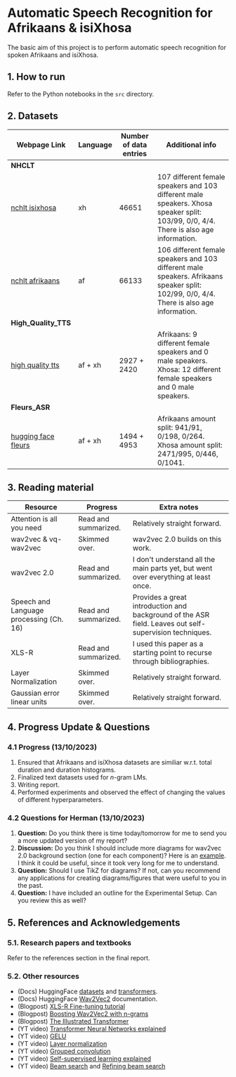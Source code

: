 # Automatic Speech Recognition for Afrikaans & isiXhosa
The basic aim of this project is to perform automatic speech recognition for 
spoken Afrikaans and isiXhosa. 

## 1. How to run
Refer to the Python notebooks in the ``src`` directory.

## 2. Datasets
| Webpage Link | Language | Number of data entries | Additional info |
|--------------|----------|------------------------|-----------------|
|**NHCLT**||||
| [nchlt isixhosa](https://repo.sadilar.org/handle/20.500.12185/279)                 | xh      | 46651       | 107 different female speakers and 103 different male speakers. Xhosa speaker split: 103/99, 0/0, 4/4. There is also age information. |
| [nchlt afrikaans](https://repo.sadilar.org/handle/20.500.12185/280)                | af      | 66133       | 106 different female speakers and 103 different male speakers. Afrikaans speaker split: 102/99, 0/0, 4/4. There is also age information. |
|**High_Quality_TTS**||||
| [high quality tts](https://repo.sadilar.org/handle/20.500.12185/527)               | af + xh | 2927 + 2420 | Afrikaans: 9 different female speakers and 0 male speakers. Xhosa: 12 different female speakers and 0 male speakers. |
|**Fleurs_ASR**||||
| [hugging face fleurs](https://huggingface.co/datasets/google/fleurs)               | af + xh | 1494 + 4953 | Afrikaans amount split: 941/91, 0/198, 0/264. Xhosa amount split: 2471/995, 0/446, 0/1041. |

<!-- ## Datasets I am not using
| Webpage Link | Language | Number of data entries | Additional info |
|--------------|----------|------------------------|-----------------|
|**Lwazi_ASR**||||
| [lwazi isixhosa asr](https://repo.sadilar.org/handle/20.500.12185/460)             | xh      | 6300        | 210 different speakers (30 sentences each): 107 female speakers and 101 male speakers (2 unknown). The examples for each speaker are not very long, and the transcritptions need to be preprocessed in their own way. The spoken sentences are the same for every speaker. There is also age information. Cellphone quality recordings. |
| [lwazi afrikaans asr](https://repo.sadilar.org/handle/20.500.12185/434)            | af      | 6000        | 200 different speakers (30 sentences each): 98 female speakers and 101 male speakers (1 unknown). The examples for each speaker are not very long, and the transcritptions need to be preprocessed in their own way. The spoken sentences are the same for every speaker. There is also age information. Cellphone quality recordings. |
|**African_Speech_Tech**||||
| [african speech tech (xh)](https://repo.sadilar.org/handle/20.500.12185/305)       | xh      | Not sure.   | Struggling with the format of the dataset. The audio files are in ``.alaw`` format and the full sentence transcriptions are not given (they provide ``.TextGrid`` files). |
| [african speech tech (af)](https://repo.sadilar.org/handle/20.500.12185/400)       | af      | Not sure.   | Struggling with the format of the dataset. The audio files are in ``.alaw`` format and the full sentence transcriptions are not given (they provide ``.TextGrid`` files). |
|**Coloured/black Afrikaans**||||
| [coloured afrikaans](https://repo.sadilar.org/handle/20.500.12185/444)             | af      | Not sure.   | Struggling with the format of the dataset. The audio files are in ``.alaw`` format and the full sentence transcriptions are not given (they provide ``.TextGrid`` files). |
| [black afrikaans](https://repo.sadilar.org/handle/20.500.12185/422)                | af      | Not sure.   | Struggling with the format of the dataset. The audio files are in ``.alaw`` format and the full sentence transcriptions are not given (they provide ``.TextGrid`` files). |
|**Multipron corpus**||||
| [multipron corpus](https://repo.sadilar.org/handle/20.500.12185/379)               | af      | ~2500-3000  | Proper names dataset. 7 female speaker and 6 male speakers. | -->

## 3. Reading material
| Resource | Progress | Extra notes |
|-|-|-|
| Attention is all you need | Read and summarized. | Relatively straight forward. | 
| wav2vec & vq-wav2vec | Skimmed over. | wav2vec 2.0 builds on this work.|
| wav2vec 2.0 | Read and summarized. | I don't understand all the main parts yet, but went over everything at least once. |
| Speech and Language processing (Ch. 16) | Read and summarized. | Provides a great introduction and background of the ASR field. Leaves out self-supervision techniques. |
| XLS-R | Read and summarized. | I used this paper as a starting point to recurse through bibliographies. |
| Layer Normalization | Skimmed over. | Relatively straight forward. |
| Gaussian error linear units | Skimmed over. | Relatively straight forward. |
<!-- 
### Progress (11/08/2023)
   1. Downloaded Afrikaans and isiXhosa TTS datasets.
   2. Performed preprocessing to convert data into Dataset format for huggingface.
   3. Created a train/validation/test set from the data.
   4. Bare minimum text normalization for the label/sentences/transcripts.
   5. Imported large XLS-R model and fine-tuned with Afrikaans data + saved a model.

### Questions for Herman (11/08/2023)
   1. **Question:** What's next? In what direction are we heading towards?
        - **Answer:** First clean up pipeline and sort out datasets.
   2. **Question:** Do you expect me to implement and train a similar model from scratch?
        - **Answer:** ...
   3. **Question:** Should diacritics be removed? Other preprocessing tips?
        - **Answer:** No, keep it as simple as possible.
   4. **Question:** I'm not entirely sure what a sensible method is for 
      choosing a validation/test set. Right now I am splitting
      randomly.
        - **Answer:** Choose test/validation set very carefully & don't split randomly.
   5. **Question:** Should I remove the English sentences from the Afrikaans and
      isiXhosa datasets?
        - **Answer:** No.
   6. **Question:** Siswati or isiXhosa?
        - **Answer:** Use isiXhosa for now.

### Progress (18/08/2023)
   1. Downloaded more datasets.
   2. Familiarized with HuggingFace hub and can now load and store models.
   3. Further research into how XLS-R works.
   4. Research into how OpenAI's whisper works.

### Questions for Herman (18/08/2023)
   1. **Question:** *(More for myself)* Why are NNs preferred over other 
    machine learning algorithms for the problem of speech recognition?
   machine learning algorithms for the problem of speech recognition?
         - **ChatGPT answer:** In summary, neural networks are preferred for 
         automatic speech recognition due to their capacity for automatic 
         feature learning, end-to-end modeling, robustness to variability, 
         utilization of large-scale data, and adaptability through transfer 
         learning. These characteristics collectively contribute to their 
         superior performance in ASR tasks.
   2. Is the development set the same as the validation set? Why do people use
   less data entries in their dev sets than in their test sets?
         - **Herman answer:** Over the years NNs started to perform much better
         than the goto models, which were HMMs at the time.
   3. **Question:** Is the development set the same as the validation set? 
   Why do people use less data entries in their dev sets than in their test sets?
         - **Answer:** Could be for many different reasons, but most likely it is
         small so that the training set can be as large as possible.

### Progress (29/08/2023)
   1. Completed dataset exploration. Unfortunately, more than half of the datasets
   which I downloaded/requested are either (1) not available anymore, (2) impractical format,
   or (3) are not useful for ASR tasks (eg. datasets that contain limited number of speakers).
   2. Read through the literature of ASR, which includes research papers and textbook chapters.
   I also made hand-written summaries of the resources which I thought were important. 
   The table below provides a summary of the papers/resources which I either read or summarized.

### Questions for Herman (29/08/2023)
   1. **Discussion:** I can see two approaches of creating a train/val/test set.
   The 1st approach is to use seperate datasets (NCHLT, Fleurs, high-quality-tts, etc.)
   for each of the train/val/test sets. The 2nd approach is to create a train/val/test
   set from each dataset (NCHLT, Fleurs, high-quality-tts, etc.) and then to combine
   each training set to create the final training set, etc.
         - **Conclusion:** Go for the 2nd approach, makes result section better.

### Progress (02/09/2023)
   1. **Finished dataset (DS) splits** for Afrikaans-exclusive DS, isiXhosa-exclusive DS, 
   and Afrikaans-isiXhosa-combined DS.
   2. **Uploaded Afrikaans-exclusive** DS to the HuggingFace [hub](https://huggingface.co/datasets/lucas-meyer/asr_af).
   3. **Continued reading** through the literature of ASR.

### Questions for Herman (02/09/2023)
   1. **Discussion:** If the data is already downloaded, then it takes
   about 3 minutes to load the Afrikaans-exclusive dataset from disk. 
   However, when using Google Colab it takes about 30 minutes to load 
   the Afrikaans-exclusive dataset from the HuggingFace hub. This is one
   of the reasons why I think using Google Colab will be a painful experience.
   Are there any available *super*-computers that I can get access to?

### Progress (08/09/2023)
   1. (Mon \& Tue) Familiarized myself with HPC1, and set SSH up with VPN.
   2. (Wed, Thu \& Fr) Tried to train xls-r model (300M) with ~ 65K Afrikaans instances. It became clear to me that having a GPU does not necessarily solve my previous issues. The main issue: Running out of GPU memory. There are few more ways to optimize GPU memory usage that I haven't tried (e.g. using a fully sharded backend).

### Questions for Herman (08/09/2023)
   1. **Discussion:** Should I continue trying to train the 300M xls-r model and/or the tiny/small whisper model using Huggingface? OR, should I try to implement the same models without using HuggingFace (i.e. only PyTorch.audio ...). My opinion is that HuggingFace is convenient, however there is less control. I would like to give HuggingFace one last chance over the weekend, since there are some things I can still try. However, I think that if Monday comes and I still don't have anything, I would like to try implementing it using the audio package from PyTorch (they have built-in support for CTC and Wav2Vec2).
      - **Answer:** Try to fine-tune one model on HF if you can. Use ``fairseq`` for the rest.
   2. **Discussion:** Would like to discuss potential research questions that we can answer. Would appreciate if you could give input and raise any potential concerns.
      - **Answer:** Three tiers of goals: (1) Fine-tune XLS-R to Afrikaans and isiXhosa. (2) Compare pretraining from scratch + finetuning VS. finetuning a pretrained model. (3) Pretraining on isiXhosa, finetuning on Zulu.

### Progress (15/09/2023)
   1. **Monday:** Finished presentation and prepared speech. Established three tiers of end-goals: 
      1. Fine-tune XLS-R to Afrikaans and isiXhosa.
      2. Comparison: Pretraining wav2vec2 from scratch + finetuning VS. finetuning a pretrained XLS-R model.
      3. Comparison: Pretraining on isiXhosa and finetuning on Zulu VS. pretraining on Afrikaans and finetuning on Zulu.
   2. **Tuesday:** Researched wav2vec2 pretraining and ran fine-tuning script on Google Colab.
   3. **Wednesday:** Started with report layout, continued struggling with HPC and eventually gave up.
   4. **Thursday:** Bought GC compute unnits, fine-tuned XLS-R with AF data (excl. NCHLT data).
   I also started pretraining a wav2vec model from scratch using HuggingFace and the AF NCHLT dataset.
   5. **Friday:** Edited README and prepared for meeting, not much yet. I am looking at the following things at the moment:
      - Continue to fine-tune XLS-R 300M model using different hyperparameter values. Since the model overfits,
      I would like to decrease the learning rate and introduce callbacks like EarlyStopping.
      - Try to train a wav2vec2 model from scratch using the NCHLT data. The issue right now is that I am getting NaN loss
      and cosine similarity. According to some online users the issue arises from having a too large learning rate 
      (or too small batch size).
      - Write a little bit of the *background* and *related work* sections of the report.

![](images/pretrain.png)

### Questions for Herman (15/09/2023)
   1. **Question:** Can you comment on the three tiers of end-goals for the project. Is it too little/much? Is it over/under-ambitious?
   2. **Question:** Can we talk about installing a computer in the Media Lab?
   3. **Question:** Do you think it is fine to use NCHLT data for pretraining and the rest of the data for fine-tuning?
   4. **Question:** (``if answer_q2 == "no"``) Where can I find unsupervised speech data?
   5. **Question:** From your experience with ASR models, could you find a positive correlation between the learning rate and batch size?
   6. **Question:** What should I focus on the most?
   6. **Question:** Can you please help me with the layout of the report?

### Progress (21/09/2023)
   1. **Monday:** Fine-tune XLS-R to Afrikaans and isiXhosa. Started coding LM boosting.
   2. **Tuesday:** Finished LM boosting notebook. Tried LM boosted model, but config and LM alphabet did not align.
   3. **Wednesday:** Fixed config, LM boosted model works.

### Questions for Herman (21/09/2023)
   1. **Question:** Which data should I use for the LM? I don't think the Wiki data is enough.
   2. **Question:** Could you comment on my vocab and the characters which I am removing?
   3. **Question:** What should I have written before our next meeting, and should I aim to finish the pretraining script as well?

### Progress (06/10/2023)
   1. Coding:
      - Dataset analysis - we can discuss later.
      - Prepared more language data by adding the transcription data from the ASR training set.
      - Prepared everything else required for running experiments.
   2. Report writing:
      - Completed 80% of "Background" section.
      - Created outline for the remainder of the report.

### Questions for Herman (06/10/2023)
   1. **Question:** Do you have the already processed LM data from WikiMedia? I am struggling to find a simple solution to clean the data desirably.
   2. **Question:** I would like to use the NCHLT data as well, since I am not performing pretraining anymore. Should I use it, even though its sh\*t?
   3. **Discussion:** (Loosely-related to previous) How to remove the outliers of each dataset? I have created histograms that describe the durations of all entries for each of the three datasets.
   4. **Question:** Is [this](https://www.overleaf.com/latex/templates/stellenbosch-university-statistics-and-actuarial-science-thesis-template/kvvvzcgntntt) the correct template that you wanted me to use?
   5. **Question:** Does the research project count as a module (since it is not an actual thesis)?
   6. **Question:** Should I use "ASR" / "automatic speech recognition" or just simply "speech recognition" or both interchangeably?
   7. **Discussion:** The outline of "Background".
   8. **Discussion:** The outline of "Methodology" / "Experimental Setup" / "Emperical Procedure"?
   9. **Question:** What should be included and what should be omitted when discussing datasets?
   10. **Discussion:** The outline of the rest of the report. -->

## 4. Progress Update & Questions

### 4.1 Progress (13/10/2023)
   1. Ensured that Afrikaans and isiXhosa datasets are similiar w.r.t. total duration and duration histograms.
   2. Finalized text datasets used for $n$-gram LMs.
   3. Writing report.
   4. Performed experiments and observed the effect of changing the values of different hyperparameters.

### 4.2 Questions for Herman (13/10/2023)
   1. **Question:** Do you think there is time today/tomorrow for me to send you a more updated version of my report?
   1. **Discussion:** Do you think I should include more diagrams for wav2vec 2.0 background section (one for each component)? Here is an [example](https://jonathanbgn.com/2021/09/30/illustrated-wav2vec-2.html). I think it could be useful, since it took very long for me to understand.
   2. **Question:** Should I use TikZ for diagrams? If not, can you recommend any applications for creating diagrams/figures that were useful to you in the past.
   3. **Question:** I have included an outline for the Experimental Setup. Can you review this as well?

<!-- ### 4.3 Questions unrelated to project (06/10/2023)
   1. **Question:** Can you give your own biased opinion on working straight after Masters? Can you also give your opinion on doing a PhD straight after Masters? I'm at a bit of a crossroads, since I believe in my capabilities to do either (work/research)... Finally, can you give your opinion on doing both (working while doing research/PhD)?
   2. **Question:** I am thinking about applying for a job next year. I would like to work with Audio + ML (speech, music, etc.). 
   Do you have any connections/recommendations for me? Trackosaurus education? -->

## 5. References and Acknowledgements

### 5.1. Research papers and textbooks
Refer to the references section in the final report.

### 5.2. Other resources
 - (Docs) HuggingFace [datasets](https://huggingface.co/docs/datasets/index) and [transformers](https://huggingface.co/docs/transformers/index).
 - (Docs) HuggingFace [Wav2Vec2](https://huggingface.co/docs/transformers/model_doc/wav2vec2) documentation.
 - (Blogpost) [XLS-R Fine-tuning tutorial](https://huggingface.co/blog/fine-tune-xlsr-wav2vec2)
 - (Blogpost) [Boosting Wav2Vec2 with n-grams](https://huggingface.co/blog/wav2vec2-with-ngram)
 - (Blogpost) [The Illustrated Transformer](https://jalammar.github.io/illustrated-transformer/)
 - (YT video) [Transformer Neural Networks explained](https://www.youtube.com/watch?v=TQQlZhbC5ps)
 - (YT video) [GELU](awe)
 - (YT video) [Layer normalization](https://youtube.com/shorts/TKPowx9fb-A?feature=share)
 - (YT video) [Grouped convolution](https://www.youtube.com/watch?v=3NU2vV3XD8c)
 - (YT video) [Self-supervised learning explained](https://www.youtube.com/watch?v=iGJ1XSkCyU0)
 - (YT video) [Beam search](https://www.youtube.com/watch?v=RLWuzLLSIgw) and [Refining beam search](https://www.youtube.com/watch?v=gb__z7LlN_4)